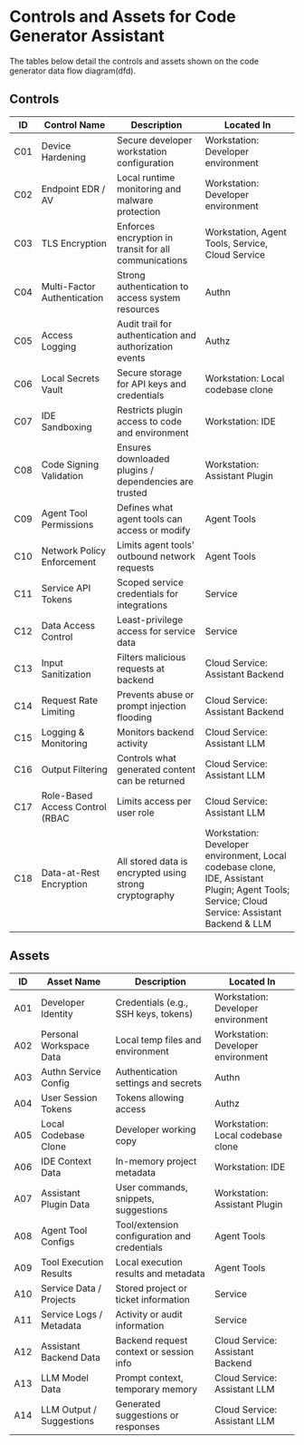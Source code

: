 # Controls and Assets for Code Generator Assistant
The tables below detail the controls and assets shown on the code generator data flow diagram(dfd).

## Controls

| ID    | Control Name                     | Description                                                 | Located In                                       |
|-------|----------------------------------|-------------------------------------------------------------|--------------------------------------------------|
| C01   | Device Hardening                 | Secure developer workstation configuration                  | Workstation: Developer environment               |
| C02   | Endpoint EDR / AV                | Local runtime monitoring and malware protection             | Workstation: Developer environment               |
| C03   | TLS Encryption                   | Enforces encryption in transit for all communications       | Workstation, Agent Tools, Service, Cloud Service |
| C04   | Multi-Factor Authentication      | Strong authentication to access system resources            | Authn                                            |
| C05   | Access Logging                   | Audit trail for authentication and authorization events     | Authz                                            |
| C06   | Local Secrets Vault              | Secure storage for API keys and credentials                 | Workstation: Local codebase clone                |
| C07   | IDE Sandboxing                   | Restricts plugin access to code and environment             | Workstation: IDE                                 |
| C08   | Code Signing Validation          | Ensures downloaded plugins / dependencies are trusted       | Workstation: Assistant Plugin                    |
| C09   | Agent Tool Permissions           | Defines what agent tools can access or modify               | Agent Tools                                      |
| C10   | Network Policy Enforcement       | Limits agent tools’ outbound network requests               | Agent Tools                                      |
| C11   | Service API Tokens               | Scoped service credentials for integrations                 | Service                                          |
| C12   | Data Access Control              | Least-privilege access for service data                     | Service                                          |
| C13   | Input Sanitization               | Filters malicious requests at backend                       | Cloud Service: Assistant Backend                 |
| C14   | Request Rate Limiting            | Prevents abuse or prompt injection flooding                 | Cloud Service: Assistant Backend                 |
| C15   | Logging & Monitoring             | Monitors backend activity                                   | Cloud Service: Assistant LLM                     |
| C16   | Output Filtering                 | Controls what generated content can be returned             | Cloud Service: Assistant LLM                     |
| C17   | Role-Based Access Control (RBAC  | Limits access per user role                                 | Cloud Service: Assistant LLM                     |
| C18   | Data-at-Rest Encryption          | All stored data is encrypted using strong cryptography      | Workstation: Developer environment, Local codebase clone, IDE, Assistant Plugin; Agent Tools; Service; Cloud Service: Assistant Backend & LLM |


## Assets

| ID    | Asset Name                  | Description                                   | Located In                         |
|-------|-----------------------------|-----------------------------------------------|------------------------------------|
| A01   | Developer Identity          | Credentials (e.g., SSH keys, tokens)          | Workstation: Developer environment |
| A02   | Personal Workspace Data     | Local temp files and environment              | Workstation: Developer environment |
| A03   | Authn Service Config        | Authentication settings and secrets           | Authn                              |
| A04   | User Session Tokens         | Tokens allowing access                        | Authz                              |
| A05   | Local Codebase Clone        | Developer working copy                        | Workstation: Local codebase clone  |
| A06   | IDE Context Data            | In-memory project metadata                    | Workstation: IDE                   |
| A07   | Assistant Plugin Data       | User commands, snippets, suggestions          | Workstation: Assistant Plugin      |
| A08   | Agent Tool Configs          | Tool/extension configuration and credentials  | Agent Tools                        |
| A09   | Tool Execution Results      | Local execution results and metadata          | Agent Tools                        |
| A10   | Service Data / Projects     | Stored project or ticket information          | Service                            |
| A11   | Service Logs / Metadata     | Activity or audit information                 | Service                            |
| A12   | Assistant Backend Data      | Backend request context or session info       | Cloud Service: Assistant Backend   |
| A13   | LLM Model Data              | Prompt context, temporary memory              | Cloud Service: Assistant LLM       |
| A14   | LLM Output / Suggestions    | Generated suggestions or responses            | Cloud Service: Assistant LLM       |
